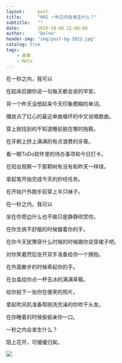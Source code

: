 ```yaml
---
layout:     post
title:      "002 一秒之内会发生什么？"
subtitle:   ""
date:       2020-10-08 12:00:00
author:     "Delno"
header-img: "img/post-bg-2022.jpg"
catalog: true
tags:
    - 故事
    - Meta
---
```




在一秒之内，我可以

在起床后跟你说一句每天都会说的早安。

背一个昨天没想起来今天印象模糊的单词。

播放点了红心的最近单曲循环的中文说唱歌曲。

穿上刚找到的不知道睡前脱在哪的拖鞋。

在牙刷上挤上满满的有点浪费的牙膏。

看一眼ToDo软件里的待办事项和今日打卡。

在阳台观察一下那颗树有没有和昨天一样绿。

拿起笔开始完成今天的抄经任务。

在开始户外跑步前穿上半只袜子。



在一秒之内，我可以

坐在你旁边什么也不做只是静静欣赏你。

在你生病不舒服的时候握着你的手。

在你今天犹豫穿什么时候的时候跟你说穿裙子吧。

对你笑着然后张开双手准备给你一个拥抱。

在外面散步的时候牵起你的手。

在台盖给你点一杯去冰的满满草莓。

给你拍下一张你在傻笑的照片。

拿起吹风机准备帮刚洗完澡的你吹干头发。

在你睡着的时候偷偷亲你一口。



一秒之内会发生什么？

陌上花开，可缓缓归矣。



<img src="https://realrick.github.io/img/post-642-002.jpeg" align="middle">

